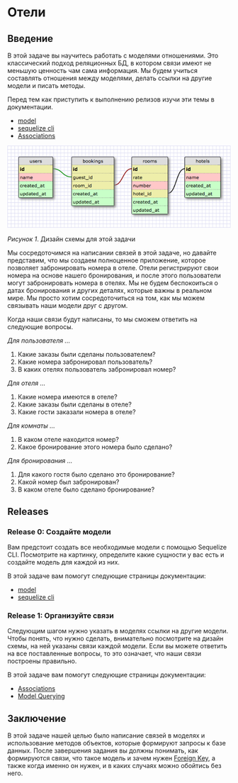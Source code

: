 # Отели

## Введение
В этой задаче вы научитесь работать с моделями отношениями. Это классический подход реляционных БД, в котором связи имеют не меньшую ценность чам сама информация.  Мы будем учиться составлять отношения между моделями, делать ссылки на другие модели и писать методы.

Перед тем как приступить к выполнению релизов изучи эти темы в документации.

- [model]
- [sequelize cli]
- [Associations]


![](hotels_schema.png)

*Рисунок 1*. Дизайн схемы для этой задачи

Мы сосредоточимся на написании связей в этой задаче, но давайте представим, что мы создаем полноценное приложение, которое позволяет забронировать номера в отеле. Отели регистрируют свои номера на основе нашего бронирования, и после этого пользователи могут забронировать номера в отелях. Мы не будем беспокоиться о датах бронирования и других деталях, которые важны в реальном мире. Мы просто хотим сосредоточиться на том, как мы можем связывать наши модели друг с другом.

Когда наши связи будут написаны, то мы сможем ответить на следующие вопросы.

*Для пользователя ...*

1. Какие заказы были сделаны пользователем?
2. Какие номера забронировал пользователь?
3. В каких отелях пользователь забронировал номер?

*Для отеля ...*

1. Какие номера имеются в отеле?
2. Какие заказы были сделаны в отеле?
3. Какие гости заказали номера в отеле?

*Для комнаты ...*

1. В каком отеле находится номер?
2. Какое бронирование этого номера было сделано?

*Для бронирования ...*

1. Для какого гостя было сделано это бронирование?
2. Какой номер был забронирован?
3. В каком отеле было сделано бронирование?

## Releases

### Release 0: Создайте модели
Вам предстоит создать все необходимые модели с помощью Sequelize CLI. Посмотрите на картинку, определите какие сущности у вас есть и создайте модель для каждой из них.

В этой задаче вам помогут следующие страницы документации:
- [model]
- [sequelize cli]


### Release 1: Организуйте связи
Следующим шагом нужно указать в моделях ссылки на другие модели. Чтобы понять, что нужно сделать, внимательно посмотрите на дизайн схемы, на ней указаны связи каждой модели. 
Если вы можете ответить на все поставленные вопросы, то это означает, что наши связи построены правильно.

В этой задаче вам помогут следующие страницы документации:
- [Associations]
- [Model Querying]

<!--
### Release 1: Так ли нужны ссылки?
Подумайте, как можно реорганизовать структуру вашей БД. Постарайтесь добиться того, чтобы для ответа на большинство вышеприведенных вопросов нужно было взаимодействовать лишь с одной коллекцией. Вам нужно денормализовать вашу БД. Такой подход наиболее близок для документоориентированных БД. 
-->

## Заключение

В этой задаче нашей целью было написание связей в моделях и использование методов объектов, которые формируют запросы к базе данных. После завершения задания вы должны понимать, как формируются связи, что такое модель и зачем нужен [Foreign Key](https://postgrespro.ru/docs/postgresql/12/tutorial-fk), а также когда именно он нужен, и в каких случаях можно обойтись без него.

[model]: https://sequelize.org/master/manual/model-querying-basics.html
[sequelize cli]: https://sequelize.org/master/manual/migrations.html
[Associations]: https://sequelize.org/master/manual/assocs.html
[Model Querying]: https://sequelize.org/master/manual/model-querying-basics.html


